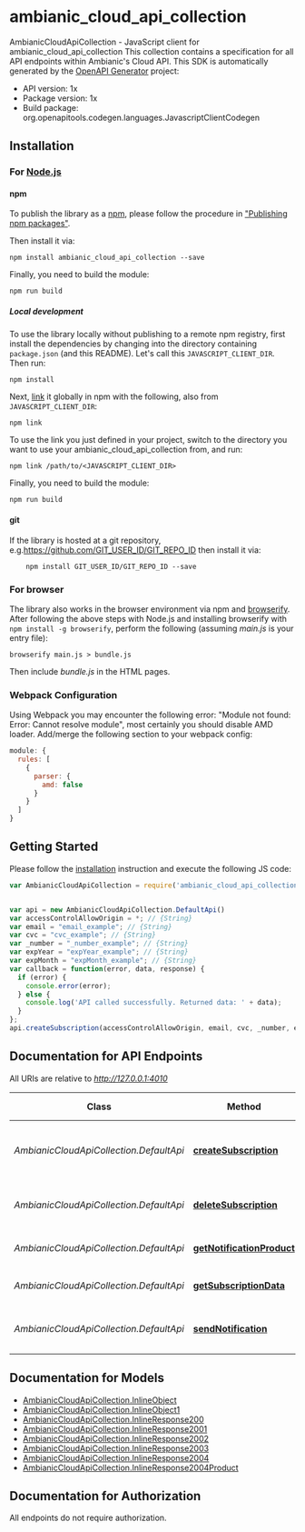 # ambianic_cloud_api_collection

AmbianicCloudApiCollection - JavaScript client for ambianic_cloud_api_collection
This collection contains a specification for all API endpoints within Ambianic's Cloud API.
This SDK is automatically generated by the [OpenAPI Generator](https://openapi-generator.tech) project:

- API version: 1x
- Package version: 1x
- Build package: org.openapitools.codegen.languages.JavascriptClientCodegen

## Installation

### For [Node.js](https://nodejs.org/)

#### npm

To publish the library as a [npm](https://www.npmjs.com/), please follow the procedure in ["Publishing npm packages"](https://docs.npmjs.com/getting-started/publishing-npm-packages).

Then install it via:

```shell
npm install ambianic_cloud_api_collection --save
```

Finally, you need to build the module:

```shell
npm run build
```

##### Local development

To use the library locally without publishing to a remote npm registry, first install the dependencies by changing into the directory containing `package.json` (and this README). Let's call this `JAVASCRIPT_CLIENT_DIR`. Then run:

```shell
npm install
```

Next, [link](https://docs.npmjs.com/cli/link) it globally in npm with the following, also from `JAVASCRIPT_CLIENT_DIR`:

```shell
npm link
```

To use the link you just defined in your project, switch to the directory you want to use your ambianic_cloud_api_collection from, and run:

```shell
npm link /path/to/<JAVASCRIPT_CLIENT_DIR>
```

Finally, you need to build the module:

```shell
npm run build
```

#### git

If the library is hosted at a git repository, e.g.https://github.com/GIT_USER_ID/GIT_REPO_ID
then install it via:

```shell
    npm install GIT_USER_ID/GIT_REPO_ID --save
```

### For browser

The library also works in the browser environment via npm and [browserify](http://browserify.org/). After following
the above steps with Node.js and installing browserify with `npm install -g browserify`,
perform the following (assuming *main.js* is your entry file):

```shell
browserify main.js > bundle.js
```

Then include *bundle.js* in the HTML pages.

### Webpack Configuration

Using Webpack you may encounter the following error: "Module not found: Error:
Cannot resolve module", most certainly you should disable AMD loader. Add/merge
the following section to your webpack config:

```javascript
module: {
  rules: [
    {
      parser: {
        amd: false
      }
    }
  ]
}
```

## Getting Started

Please follow the [installation](#installation) instruction and execute the following JS code:

```javascript
var AmbianicCloudApiCollection = require('ambianic_cloud_api_collection');


var api = new AmbianicCloudApiCollection.DefaultApi()
var accessControlAllowOrigin = *; // {String} 
var email = "email_example"; // {String} 
var cvc = "cvc_example"; // {String} 
var _number = "_number_example"; // {String} 
var expYear = "expYear_example"; // {String} 
var expMonth = "expMonth_example"; // {String} 
var callback = function(error, data, response) {
  if (error) {
    console.error(error);
  } else {
    console.log('API called successfully. Returned data: ' + data);
  }
};
api.createSubscription(accessControlAllowOrigin, email, cvc, _number, expYear, expMonth, callback);

```

## Documentation for API Endpoints

All URIs are relative to *http://127.0.0.1:4010*

Class | Method | HTTP request | Description
------------ | ------------- | ------------- | -------------
*AmbianicCloudApiCollection.DefaultApi* | [**createSubscription**](docs/DefaultApi.md#createSubscription) | **POST** /subscription | Subscribe a user to Ambianic&#39;s Premium Services
*AmbianicCloudApiCollection.DefaultApi* | [**deleteSubscription**](docs/DefaultApi.md#deleteSubscription) | **DELETE** /subscription | Delete an Ambianic&#39;s user subscription
*AmbianicCloudApiCollection.DefaultApi* | [**getNotificationProduct**](docs/DefaultApi.md#getNotificationProduct) | **GET** /product | Retrieve notification product
*AmbianicCloudApiCollection.DefaultApi* | [**getSubscriptionData**](docs/DefaultApi.md#getSubscriptionData) | **GET** /subscription | Get a user&#39;s subscription data
*AmbianicCloudApiCollection.DefaultApi* | [**sendNotification**](docs/DefaultApi.md#sendNotification) | **POST** /notification | Send an event detection notification


## Documentation for Models

 - [AmbianicCloudApiCollection.InlineObject](docs/InlineObject.md)
 - [AmbianicCloudApiCollection.InlineObject1](docs/InlineObject1.md)
 - [AmbianicCloudApiCollection.InlineResponse200](docs/InlineResponse200.md)
 - [AmbianicCloudApiCollection.InlineResponse2001](docs/InlineResponse2001.md)
 - [AmbianicCloudApiCollection.InlineResponse2002](docs/InlineResponse2002.md)
 - [AmbianicCloudApiCollection.InlineResponse2003](docs/InlineResponse2003.md)
 - [AmbianicCloudApiCollection.InlineResponse2004](docs/InlineResponse2004.md)
 - [AmbianicCloudApiCollection.InlineResponse2004Product](docs/InlineResponse2004Product.md)


## Documentation for Authorization

All endpoints do not require authorization.
